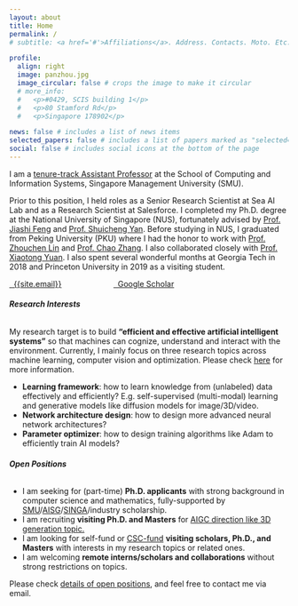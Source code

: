 ```yaml
---
layout: about
title: Home
permalink: /
# subtitle: <a href='#'>Affiliations</a>. Address. Contacts. Moto. Etc.

profile:
  align: right
  image: panzhou.jpg
  image_circular: false # crops the image to make it circular
  # more_info: 
  #   <p>#0429, SCIS building 1</p>
  #   <p>80 Stamford Rd</p>
  #   <p>Singapore 178902</p>

news: false # includes a list of news items
selected_papers: false # includes a list of papers marked as "selected={true}"
social: false # includes social icons at the bottom of the page
---
```


I am  a <a href="https://faculty.smu.edu.sg/profile/zhou-pan-7776">tenure-track  Assistant Professor</a> at the School of Computing and Information Systems, Singapore Management University (SMU).  

Prior to this position, I held roles as a Senior Research Scientist at Sea AI Lab and as a Research Scientist at Salesforce. I completed my Ph.D. degree at the National University of Singapore (NUS), fortunately advised by <a href="https://sites.google.com/site/jshfeng/">Prof. Jiashi Feng</a> and <a href="https://www.ece.nus.edu.sg/stfpage/eleyans/"> Prof. Shuicheng Yan</a>. Before studying in NUS, I graduated from Peking University (PKU) where I had the honor to work with <a href="http://www.cis.pku.edu.cn/faculty/vision/zlin/zlin.htm"> Prof. Zhouchen Lin</a> 	and <a href="http://www.cis.pku.edu.cn/faculty/vision/zhangchao/zhangchao.htm"> Prof. Chao Zhang</a>.  I also collaborated closely with    <a href="https://sites.google.com/site/xtyuan1980/"> Prof. Xiaotong Yuan</a>. 	I also spent several wonderful months at Georgia Tech in 2018  and Princeton University in 2019  as a visiting student. 

<a href="mailto: {{site.email}}"><i class="fa fa-envelope"></i> &nbsp; {{site.email}}</a> &emsp; &emsp; &emsp; &emsp; &emsp; <a href="https://scholar.google.com/citations?user=0b7ZqlcAAAAJ&hl=en" title="Google Scholar"><i class="ai ai-google-scholar"></i> &nbsp; Google Scholar</a>



<h6>
  <a name="interests"></a> <strong>Research Interests</strong>
</h6>
My research target is to build <strong>“efficient and effective artificial intelligent systems”</strong> so that machines can cognize, understand and interact with the environment. Currently, I mainly focus on three research topics across machine learning, computer vision and optimization.  Please check <a href="https://panzhous.github.io/research/">here</a> for more information.
<div class="highlight"> 
  <ul>
      <li><strong>Learning framework</strong>: how to learn knowledge from (unlabeled) data effectively and efficiently? E.g. self-supervised  (multi-modal) learning and generative models like diffusion models for image/3D/video.</li>
      <li><strong>Network architecture design</strong>: how to design more advanced neural network architectures?</li>
      <li><strong>Parameter optimizer</strong>: how to design training algorithms like Adam to efficiently train AI models? </li>
  </ul>
</div>  
 
<h6>
  <a name="Positions"></a> <strong>Open Positions</strong>
</h6>
<div class="highlight"> 
  <ul>
  <li>I am seeking for (part-time) <strong>Ph.D. applicants</strong> with strong background in computer science and mathematics, fully-supported by <a href="https://computing.smu.edu.sg/phd/online-application">SMU</a>/<a href="https://aisingapore.org/research/phd-fellowship-programme/">AISG</a>/<a href="https://www.a-star.edu.sg/Scholarships/for-graduate-studies/singapore-international-graduate-award-singa">SINGA</a>/industry scholarship.</li>
  <li>I am recruiting <strong>visiting Ph.D. and Masters</strong> for <u>AIGC direction like 3D generation topic.</u></li>
<li>I am looking for self-fund or <a href="https://www.csc.edu.cn/chuguo/">CSC-fund</a> <strong>visiting scholars, Ph.D., and Masters</strong> with interests in my research topics or related ones.</li>  
<li>I am  welcoming <strong>remote interns/scholars and collaborations</strong> without strong restrictions on topics.</li>  
  </ul>
</div>  
Please check <a href="https://panzhous.github.io/recruitment/">details of open positions</a>, and feel free to contact me via email.


